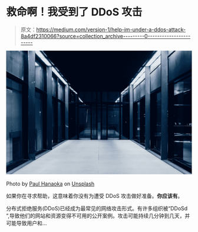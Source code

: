 # 救命啊！我受到了 DDoS 攻击

> 原文：<https://medium.com/version-1/help-im-under-a-ddos-attack-8a4df2310066?source=collection_archive---------0----------------------->

![](img/e5a8471f1e587fbea49b8f949c680f61.png)

Photo by [Paul Hanaoka](https://unsplash.com/@plhnk?utm_source=medium&utm_medium=referral) on [Unsplash](https://unsplash.com?utm_source=medium&utm_medium=referral)

如果你在寻求帮助，这意味着你没有为遭受 DDoS 攻击做好准备。**你应该有**。

分布式拒绝服务(DDoS)已经成为最常见的网络攻击形式。有许多组织被“DDoSd ”,导致他们的网站和资源变得不可用的公开案例。攻击可能持续几分钟到几天，并可能导致用户和…